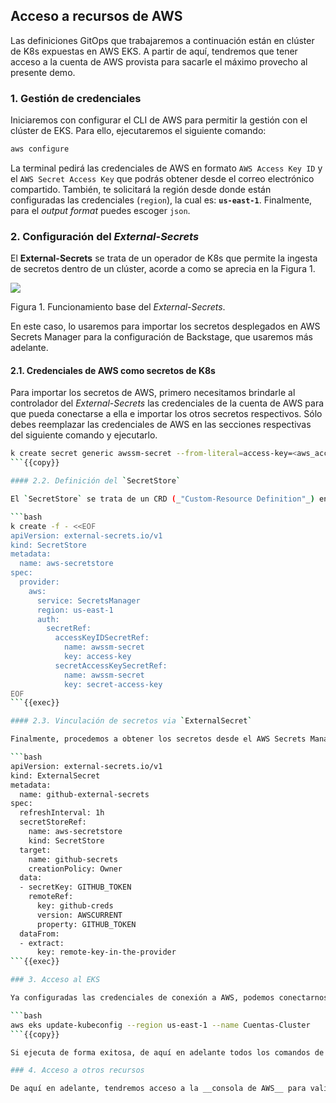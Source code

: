 ## Acceso a recursos de AWS

Las definiciones GitOps que trabajaremos a continuación están en clúster de K8s expuestas en AWS EKS. A partir de aquí, tendremos que tener acceso a la cuenta de AWS provista para sacarle el máximo provecho al presente demo.

### 1. Gestión de credenciales

Iniciaremos con configurar el CLI de AWS para permitir la gestión con el clúster de EKS. Para ello, ejecutaremos el siguiente comando:

```bash
aws configure
```

La terminal pedirá las credenciales de AWS en formato `AWS Access Key ID` y el `AWS Secret Access Key` que podrás obtener desde el correo electrónico compartido. También, te solicitará la región desde donde están configuradas las credenciales (`region`), la cual es: __`us-east-1`__. Finalmente, para el _output format_ puedes escoger `json`.

### 2. Configuración del _External-Secrets_

El __External-Secrets__ se trata de un operador de K8s que permite la ingesta de secretos dentro de un clúster, acorde a como se aprecia en la Figura 1.

![](https://external-secrets.io/latest/pictures/diagrams-high-level-simple.png)

Figura 1. Funcionamiento base del _External-Secrets_.

En este caso, lo usaremos para importar los secretos desplegados en AWS Secrets Manager para la configuración de Backstage, que usaremos más adelante.

#### 2.1. Credenciales de AWS como secretos de K8s

Para importar los secretos de AWS, primero necesitamos brindarle al controlador del _External-Secrets_ las credenciales de la cuenta de AWS para que pueda conectarse a ella e importar los otros secretos respectivos. Sólo debes reemplazar las credenciales de AWS en las secciones respectivas del siguiente comando y ejecutarlo.

```bash
k create secret generic awssm-secret --from-literal=access-key=<aws_access_key_id> --from-literal=secret-access-key=<aws_secret_access_key>
```{{copy}}

#### 2.2. Definición del `SecretStore`

El `SecretStore` se trata de un CRD (_"Custom-Resource Definition"_) en K8s empleado para configurar el controlador del _External-Secrets_ y que entienda a cuál cuenta de AWS debe conectarse para buscar los secretos.

```bash
k create -f - <<EOF
apiVersion: external-secrets.io/v1
kind: SecretStore
metadata:
  name: aws-secretstore
spec:
  provider:
    aws:
      service: SecretsManager
      region: us-east-1
      auth:
        secretRef:
          accessKeyIDSecretRef:
            name: awssm-secret
            key: access-key
          secretAccessKeySecretRef:
            name: awssm-secret
            key: secret-access-key
EOF
```{{exec}}

#### 2.3. Vinculación de secretos via `ExternalSecret`

Finalmente, procedemos a obtener los secretos desde el AWS Secrets Manager ejecutando:

```bash
apiVersion: external-secrets.io/v1
kind: ExternalSecret
metadata:
  name: github-external-secrets
spec:
  refreshInterval: 1h
  secretStoreRef:
    name: aws-secretstore
    kind: SecretStore
  target:
    name: github-secrets
    creationPolicy: Owner
  data:
  - secretKey: GITHUB_TOKEN
    remoteRef:
      key: github-creds
      version: AWSCURRENT
      property: GITHUB_TOKEN
  dataFrom:
  - extract:
      key: remote-key-in-the-provider
```{{exec}}

### 3. Acceso al EKS

Ya configuradas las credenciales de conexión a AWS, podemos conectarnos al clúster de EKS ejecutando el siguiente comando:

```bash
aws eks update-kubeconfig --region us-east-1 --name Cuentas-Cluster
```{{copy}}

Si ejecuta de forma exitosa, de aquí en adelante todos los comandos de K8s que ejecutes serán contra el clúster de __Cuentas-Cluster__ en AWS EKS. Por ejemplo, deberías poder listar los namespaces de la cuenta sin problema con `k get ns`{{exec}} y encontrar namesapces como `flux-system` o `crossplane-system`, que indican la instalación de estos componentes dentro del clúster.

### 4. Acceso a otros recursos

De aquí en adelante, tendremos acceso a la __consola de AWS__ para validar las operaciones que ejecutemos en nuestro paso a paso. Sólo tendremos que usar las credenciales recibidas, vía correo electrónico, para validar los recursos que se creen; principalmente: EKS, EC2 y RDS.
